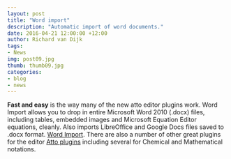 ```yaml
---
layout: post
title: "Word import"
description: "Automatic import of word documents."
date: 2016-04-21 12:00:00 +12:00
author: Richard van Dijk
tags:
- News
img: post09.jpg
thumb: thumb09.jpg
categories:
- blog
- news
---
```

**Fast and easy** is the way many of the new atto editor plugins work. Word Import allows you to drop in entire Microsoft Word 2010 (.docx) files, including tables, embedded images and Microsoft Equation Editor equations, cleanly. Also imports LibreOffice and Google Docs files saved to .docx format. [Word Import](https://moodle.org/plugins/atto_wordimport). There are also a number of other great plugins for the editor [Atto plugins](https://moodle.org/plugins/browse.php?list=category&id=53) including several for Chemical and Mathematical notations.
